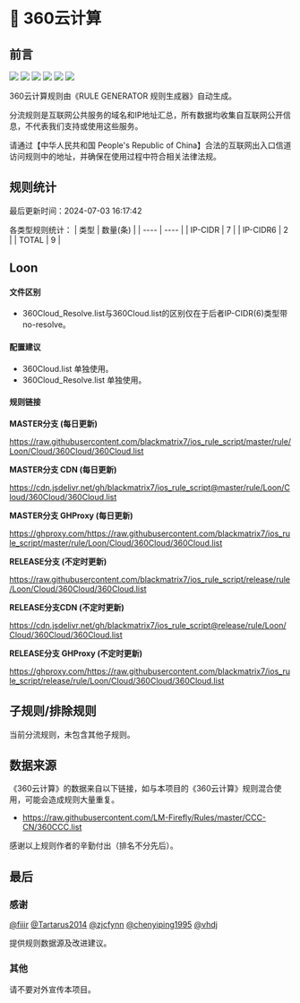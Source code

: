 # 🧸 360云计算

## 前言

![](https://shields.io/badge/-移除重复规则-ff69b4) ![](https://shields.io/badge/-DOMAIN与DOMAIN--SUFFIX合并-green) ![](https://shields.io/badge/-DOMAIN--SUFFIX间合并-critical) ![](https://shields.io/badge/-DOMAIN与DOMAIN--KEYWORD合并-9cf) ![](https://shields.io/badge/-DOMAIN--SUFFIX与DOMAIN--KEYWORD合并-blue) ![](https://shields.io/badge/-IP--CIDR(6)合并-blueviolet) 

360云计算规则由《RULE GENERATOR 规则生成器》自动生成。

分流规则是互联网公共服务的域名和IP地址汇总，所有数据均收集自互联网公开信息，不代表我们支持或使用这些服务。

请通过【中华人民共和国 People's Republic of China】合法的互联网出入口信道访问规则中的地址，并确保在使用过程中符合相关法律法规。

## 规则统计

最后更新时间：2024-07-03 16:17:42

各类型规则统计：
| 类型 | 数量(条)  | 
| ---- | ----  |
| IP-CIDR | 7  | 
| IP-CIDR6 | 2  | 
| TOTAL | 9  | 


## Loon 

#### 文件区别
- 360Cloud_Resolve.list与360Cloud.list的区别仅在于后者IP-CIDR(6)类型带no-resolve。

#### 配置建议
- 360Cloud.list 单独使用。
- 360Cloud_Resolve.list 单独使用。

#### 规则链接
**MASTER分支 (每日更新)**

https://raw.githubusercontent.com/blackmatrix7/ios_rule_script/master/rule/Loon/Cloud/360Cloud/360Cloud.list

**MASTER分支 CDN (每日更新)**

https://cdn.jsdelivr.net/gh/blackmatrix7/ios_rule_script@master/rule/Loon/Cloud/360Cloud/360Cloud.list

**MASTER分支 GHProxy (每日更新)**

https://ghproxy.com/https://raw.githubusercontent.com/blackmatrix7/ios_rule_script/master/rule/Loon/Cloud/360Cloud/360Cloud.list

**RELEASE分支 (不定时更新)**

https://raw.githubusercontent.com/blackmatrix7/ios_rule_script/release/rule/Loon/Cloud/360Cloud/360Cloud.list

**RELEASE分支CDN (不定时更新)**

https://cdn.jsdelivr.net/gh/blackmatrix7/ios_rule_script@release/rule/Loon/Cloud/360Cloud/360Cloud.list

**RELEASE分支 GHProxy (不定时更新)**

https://ghproxy.com/https://raw.githubusercontent.com/blackmatrix7/ios_rule_script/release/rule/Loon/Cloud/360Cloud/360Cloud.list

## 子规则/排除规则


当前分流规则，未包含其他子规则。

## 数据来源

《360云计算》的数据来自以下链接，如与本项目的《360云计算》规则混合使用，可能会造成规则大量重复。

- https://raw.githubusercontent.com/LM-Firefly/Rules/master/CCC-CN/360CCC.list


感谢以上规则作者的辛勤付出（排名不分先后）。

## 最后

### 感谢

[@fiiir](https://github.com/fiiir) [@Tartarus2014](https://github.com/Tartarus2014) [@zjcfynn](https://github.com/zjcfynn) [@chenyiping1995](https://github.com/chenyiping1995) [@vhdj](https://github.com/vhdj)

提供规则数据源及改进建议。

### 其他

请不要对外宣传本项目。